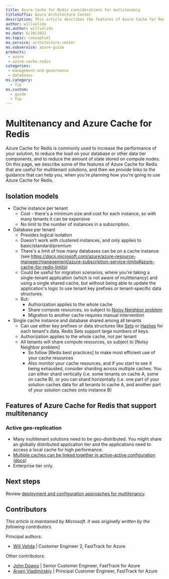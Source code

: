 ```yaml
---
title: Azure Cache for Redis considerations for multitenancy
titleSuffix: Azure Architecture Center
description: This article describes the features of Azure Cache for Redis that are useful when you work with multitenanted systems, and it provides links to guidance for how to use Azure Cache for Redis in a multitenant solution.
author: willvelida
ms.author: willvelida
ms.date: 6/20/2022
ms.topic: conceptual
ms.service: architecture-center
ms.subservice: azure-guide
products:
 - azure
 - azure-cache-redis
categories:
 - management-and-governance
 - databases
ms.category:
  - fcp
ms.custom:
  - guide
  - fcp
---
```


# Multitenancy and Azure Cache for Redis

Azure Cache for Redis is commonly used to increase the performance of your solution, to reduce the load on your database or other data tier components, and to reduce the amount of state stored on compute nodes. On this page, we describe some of the features of Azure Cache for Redis that are useful for multitenant solutions, and then we provide links to the guidance that can help you, when you're planning how you're going to use Azure Cache for Redis.

## Isolation models

- Cache instance per tenant
  - Cost - there's a minimum size and cost for each instance, so with many tenants it can be expensive
  - No limit to the number of instances in a subscription.
- Database per tenant
  - Provides logical isolation
  - Doesn't work with clustered instances, and only applies to basic/standard/premium
  - There's a limit of how many databases can be on a cache instance (see https://docs.microsoft.com/azure/azure-resource-manager/management/azure-subscription-service-limits#azure-cache-for-redis-limits)
  - Could be useful for migration scenarios, where you're taking a single-tenant application (which is not aware of multitenancy) and using a single shared cache, but without being able to update the application's logic to use tenant key prefixes or tenant-specific data structures.
  - But:
    - Authorization applies to the whole cache
    - Share compute resources, so subject to [Noisy Neighbor problem](https://docs.microsoft.com/azure/architecture/antipatterns/noisy-neighbor/noisy-neighbor)
    - Migration to another cache requires manual intervention
- Single cache instance and database shared among all tenants
  - Can use either key prefixes or data structures like [Sets](https://redis.io/docs/manual/data-types/#sets) or [Hashes](https://redis.io/docs/manual/data-types/#hashes) for each tenant's data. Redis Sets support large numbers of keys.
  - Authorization applies to the whole cache, not per tenant
  - All tenants will share compute resources, so subject to [Noisy Neighbor problem]
    - So follow [Redis best practices] to make most efficient use of your cache resources
    - Also monitor your cache resources, and if you start to see it being exhausted, consider sharding across multiple caches. You can either shard vertically (i.e. some tenants on cache A, some on cache B), or you can shard horizontally (i.e. one part of your solution caches data for all tenants to cache A, and another part of your solution caches onto instance B)

## Features of Azure Cache for Redis that support multitenancy

### Active geo-replication

- Many multitenant solutions need to be geo-distributed. You might share an globally distributed application tier and the applications need to access a local cache for high performance.
- [Multiple caches can be linked together in active-active configuration](https://techcommunity.microsoft.com/t5/azure-developer-community-blog/how-to-utilize-active-geo-replication-in-azure-cache-for-redis/ba-p/3074404) ([docs](https://docs.microsoft.com/azure/azure-cache-for-redis/cache-high-availability#active-geo-replication))
- Enterprise tier only.

## Next steps

Review [deployment and configuration approaches for multitenancy](../approaches/deployment-configuration.yml).

## Contributors

*This article is maintained by Microsoft. It was originally written by the following contributors.*

Principal authors:

 * [Will Velida](http://linkedin.com/in/willvelida) | Customer Engineer 2, FastTrack for Azure

Other contributors:

 * [John Downs](http://linkedin.com/in/john-downs) | Senior Customer Engineer, FastTrack for Azure
 * [Arsen Vladimirskiy](http://linkedin.com/in/arsenv) | Principal Customer Engineer, FastTrack for Azure
